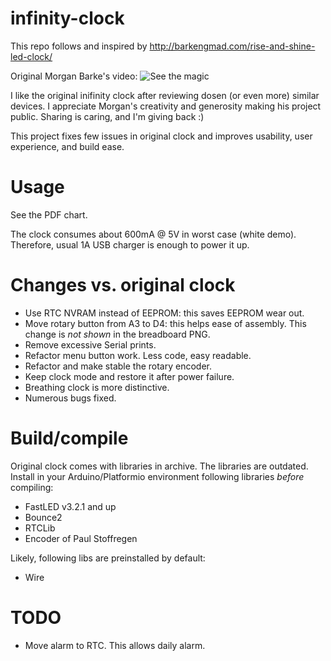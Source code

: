 # infinity-clock

This repo follows and inspired by http://barkengmad.com/rise-and-shine-led-clock/

Original Morgan Barke's video:
![See the magic](https://youtu.be/YErWfe0aTiQ "Yoohoo!")

I like the original inifinity clock after reviewing dosen (or even more) similar devices. I appreciate Morgan's creativity and generosity making his project public. Sharing is caring, and I'm giving back :)

This project fixes few issues in original clock and improves usability, user experience, and build ease.

# Usage
See the PDF chart.

The clock consumes about 600mA @ 5V in worst case (white demo). Therefore, usual 1A USB charger is enough to power it up.

# Changes vs. original clock
- Use RTC NVRAM instead of EEPROM: this saves EEPROM wear out.
- Move rotary button from A3 to D4: this helps ease of assembly. This change is *not shown* in the breadboard PNG.
- Remove excessive Serial prints.
- Refactor menu button work. Less code, easy readable.
- Refactor and make stable the rotary encoder.
- Keep clock mode and restore it after power failure.
- Breathing clock is more distinctive.
- Numerous bugs fixed.

# Build/compile
Original clock comes with libraries in archive. The libraries are outdated. Install in your Arduino/Platformio environment following libraries _before_ compiling:
- FastLED v3.2.1 and up
- Bounce2
- RTCLib
- Encoder of Paul Stoffregen

Likely, following libs are preinstalled by default:
- Wire

# TODO
- Move alarm to RTC. This allows daily alarm.
